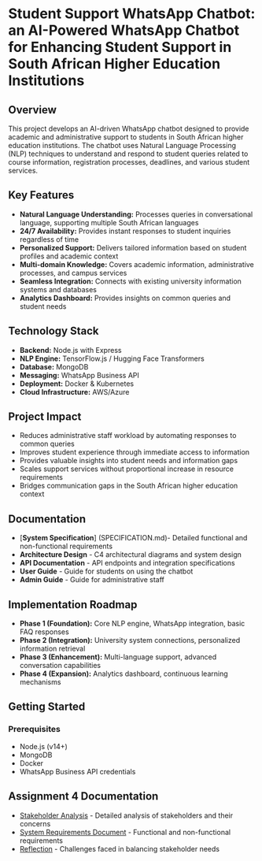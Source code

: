 # Student Support WhatsApp Chatbot: an AI-Powered WhatsApp Chatbot for Enhancing Student Support in South African Higher Education Institutions

## Overview
This project develops an AI-driven WhatsApp chatbot designed to provide academic and administrative support to students in South African higher education institutions. The chatbot uses Natural Language Processing (NLP) techniques to understand and respond to student queries related to course information, registration processes, deadlines, and various student services.

## Key Features
- **Natural Language Understanding:** Processes queries in conversational language, supporting multiple South African languages
- **24/7 Availability:** Provides instant responses to student inquiries regardless of time
- **Personalized Support:** Delivers tailored information based on student profiles and academic context
- **Multi-domain Knowledge:** Covers academic information, administrative processes, and campus services
- **Seamless Integration:** Connects with existing university information systems and databases
- **Analytics Dashboard:** Provides insights on common queries and student needs

## Technology Stack
- **Backend:** Node.js with Express
- **NLP Engine:** TensorFlow.js / Hugging Face Transformers
- **Database:** MongoDB
- **Messaging:** WhatsApp Business API
- **Deployment:** Docker & Kubernetes
- **Cloud Infrastructure:** AWS/Azure

## Project Impact
- Reduces administrative staff workload by automating responses to common queries
- Improves student experience through immediate access to information
- Provides valuable insights into student needs and information gaps
- Scales support services without proportional increase in resource requirements
- Bridges communication gaps in the South African higher education context

## Documentation
- [**System Specification**] (SPECIFICATION.md)- Detailed functional and non-functional requirements
- **Architecture Design** - C4 architectural diagrams and system design
- **API Documentation** - API endpoints and integration specifications
- **User Guide** - Guide for students on using the chatbot
- **Admin Guide** - Guide for administrative staff

## Implementation Roadmap
- **Phase 1 (Foundation):** Core NLP engine, WhatsApp integration, basic FAQ responses
- **Phase 2 (Integration):** University system connections, personalized information retrieval
- **Phase 3 (Enhancement):** Multi-language support, advanced conversation capabilities
- **Phase 4 (Expansion):** Analytics dashboard, continuous learning mechanisms

## Getting Started
### Prerequisites
- Node.js (v14+)
- MongoDB
- Docker
- WhatsApp Business API credentials

## Assignment 4 Documentation
- [Stakeholder Analysis](STAKEHOLDER_ANALYSIS.md) - Detailed analysis of stakeholders and their concerns
- [System Requirements Document](SYSTEM_REQUIREMENTS.md) - Functional and non-functional requirements
- [Reflection](REFLECTION.md) - Challenges faced in balancing stakeholder needs



